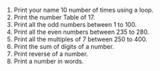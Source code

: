 1. Print your name 10 number of times using a loop.
2. Print the number Table of 17.
3. Print all the odd numbers between 1 to 100.
4. Print all the even numbers between 235 to 280.
5. Print all the multiples of 7 between 250 to 400.
6. Print the sum of digits of a number.
7. Print reverse of a number.
8. Print a number in words.
